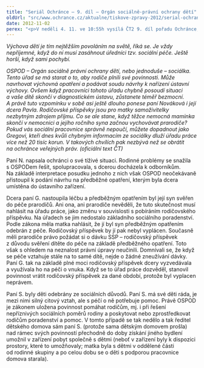 ```yaml
---
title: "Seriál Ochránce – 9. díl – Orgán sociálně-právní ochrany dětí"
oldUrl: "src/www.ochrance.cz/aktualne/tiskove-zpravy-2012/serial-ochrance-9-dil-organ-socialne-pravni-ochrany-deti"
date: 2012-11-02
perex: "<p>V neděli 4. 11. ve 10:55h vysílá ČT2 9. díl pořadu Ochránce, tentokrát o ochraně práv dětí. Reprízu dílu uvidíte na ČT2 v úterý 6. 11. v 9:00h.</p>"
---
```


<!-- imported from the old website -->

<p><em>Výchova dětí je tím nejtěžším povoláním na světě, říká se. Je vždy nepříjemné, když do ní musí zasáhnout úředníci tzv. sociální péče. Ještě horší, když sami pochybí. </em></p><p><em>OSPOD – Orgán sociálně právní ochrany dětí, nebo jednoduše – sociálka. Tento úřad se má starat o to, aby rodiče plnili své povinnosti. Může navrhovat výchovná opatření a podávat soudu návrhy k nařízení ústavní výchovy. Ovšem když pracovníci tohoto úřadu chybně posoudí situaci a vaše dítě skončí v diagnostickém ústavu, zůstanete téměř bezmocní. A právě tuto vzpomínku v sobě asi ještě dlouho ponese paní Nováková i její dcera Pavla. Rodičovské příspěvky jsou pro matky samoživitelky nezbytným zdrojem příjmu. Co se ale stane, když těžce nemocná maminka skončí v nemocnici a jejího ročního syna začnou vychovávat prarodiče? Pokud vás sociální pracovnice správně nepoučí, můžete dopadnout jako Gregovi, kteří dnes kvůli chybným informacím ze sociálky dluží úřadu práce více než 20 tisíc korun. V takových chvílích pak nezbývá než se obrátit na ochránce veřejných práv. (oficiální text ČT)</em></p><p>Paní N. napsala ochránci o své tíživé situaci. Rodinné problémy se snažila s OSPODem řešit, spolupracovala, s dcerou docházela k odborníkům. Na základě interpretace posudku jednoho z nich však OSPOD neočekávaně přistoupil k podání návrhu na předběžné opatření, kterým byla dcera umístěna do ústavního zařízení.</p><p>Dcera paní G. nastoupila léčbu a předběžným opatřením byl její syn svěřen do péče prarodičů. Ani ona, ani prarodiče nevěděli, že tuto skutečnost musí nahlásit na úřadu práce, jako změnu v souvislosti s pobíráním rodičovského příspěvku. Na úřadech se jim nedostalo základního sociálního poradenství. Podle zákona měla matka nahlásit, že jí byl syn předběžným opatřením odebrán z péče. Rodičovský příspěvek by jí pak nebyl vyplácen. Současně měli prarodiče právo požádat si o dávku SSP – rodičovský příspěvek z důvodu svěření dítěte do péče na základě předběžného opatření. Toto však s ohledem na neznalost právní úpravy neučinili. Domnívali se, že když se péče vztahuje stále na to samé dítě, nejde o žádné zneužívání dávky. Paní G. tak na základě plné moci rodičovský příspěvek dcery vyzvedávala a využívala ho na péči o vnuka. Když se to úřad práce dozvěděl, stanovil povinnost vrátit rodičovský příspěvek za dané období, protože byl vyplacen neprávem.</p><p>Paní S. byly děti odebrány ze sociálních důvodů. Paní S. má své děti ráda, je mezi nimi silný citový vztah, ale s péčí o ně potřebuje pomoc. Právě OSPOD je zákonem uložena povinnost pomáhat rodičům, mj. i při řešení nepříznivých sociálních poměrů rodiny a poskytovat nebo zprostředkovat rodičům poradenství a pomoc. V tomto případě se tak nedělo a tak ředitel dětského domova sám paní S. (protože sama dětským domovem prošla) nad rámec svých povinností přechodně do doby získání jiného bydlení umožnil v zařízení pobyt společně s dětmi (neboť v zařízení byly k dispozici prostory, které to umožňovaly; matka byla s dětmi v oddělené části od rodinné skupiny a po celou dobu se o děti s podporou pracovnice domova starala). </p>
